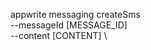 appwrite messaging createSms \
        --messageId [MESSAGE_ID] \
        --content [CONTENT] \





